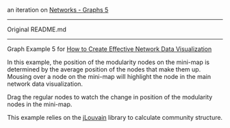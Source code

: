 an iteration on [Networks - Graphs 5](https://gist.github.com/emeeks/39fea1d900964379416b)

--- 

Original README.md

---

Graph Example 5 for [How to Create Effective Network Data Visualization](http://elijahmeeks/networkviz/)

In this example, the position of the modularity nodes on the mini-map is determined by the average position of the nodes that make them up. Mousing over a node on the mini-map will highlight the node in the main network data visualization.

Drag the regular nodes to watch the change in position of the modularity nodes in the mini-map.

This example relies on the [jLouvain](https://github.com/upphiminn/jLouvain) library to calculate community structure.
